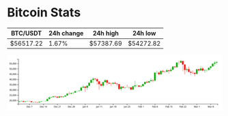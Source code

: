 # Bitcoin Stats

BTC/USDT|24h change|24h high|24h low|
|---|---|---|---|
|$56517.22|1.67%|$57387.69|$54272.82|

<img src="./chart.svg">
